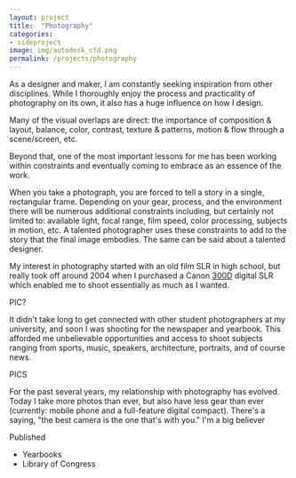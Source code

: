 ```yaml
---
layout: project
title:  "Photography"
categories: 
- sideproject
image: img/autodesk_cfd.png
permalink: /projects/photography
---
```

As a designer and maker, I am constantly seeking inspiration from other disciplines. While I thoroughly enjoy the process and practicality  of photography on its own, it also has a huge influence on how I design. 

Many of the visual overlaps are direct: the importance of composition & layout, balance, color, contrast, texture & patterns, motion & flow through a scene/screen, etc. 

Beyond that, one of the most important lessons for me has been working within constraints and eventually coming to embrace as an essence of the work. 

When you take a photograph, you are forced to tell a story in a single, rectangular frame. Depending on your gear, process, and the environment there will be numerous additional constraints including, but certainly not limited to: available light, focal range, film speed, color processing, subjects in motion, etc. A talented photographer uses these constraints to add to the story that the final image embodies.  The same can be said about a talented designer. 

My interest in photography started with an old film SLR in high school, but really took off around 2004 when I purchased a Canon [300D](https://en.wikipedia.org/wiki/Canon_EOS_300D) digital SLR which enabled me to shoot essentially as much as I wanted.

PIC?

It didn't take long to get connected with other student photographers at my university, and soon I was shooting for the newspaper and yearbook. This afforded me unbelievable opportunities and access to shoot subjects ranging from sports, music, speakers, architecture, portraits, and of course news. 

PICS

For the past several years, my relationship with photography has evolved. Today I take more photos than ever, but also have less gear than ever (currently: mobile phone and a full-feature digital compact). There's a saying, "the best camera is the one that's with you." I'm a big believer 

Published

- Yearbooks
- Library of Congress
